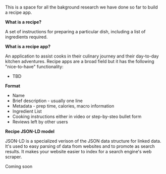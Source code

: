 This is a space for all the bakground research we have done so far to build a recipe app.

**What is a recipe?**

A set of instructions for preparing a particular dish, including a list of ingredients required.

**What is a recipe app?**

An application to assist cooks in their culinary journey and their day-to-day kitchen adventures.
Recipe apps are a broad field but it has the following "nice-to-have" functionality:

- TBD

**Format**

- Name
- Brief description - usually one line
- Metadata - prep time, calories, macro information
- Ingredient List
- Cooking instructions either in video or step-by-steo bullet form
- Reviews left by other users

**Recipe JSON-LD model**

JSON-LD is a specialized verison of the JSON data structure for linked data. It's used to easy
parsing of data from websites and to promote as search results. It makes your website easier to
index for a search engine's web scraper.

Coming soon
